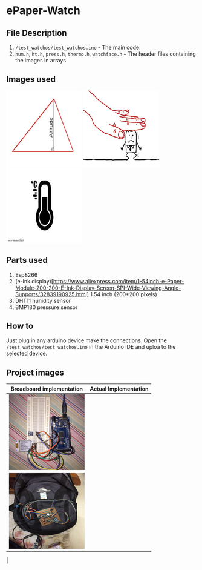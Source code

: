 # ePaper-Watch

## File Description

1. `/test_watchos/test_watchos.ino` - The main code.
2. `hum.h`, `ht.h`, `press.h`, `thermo.h`, `watchface.h` - The header files containing the images in arrays.

## Images used

<p float="left">
 <img src="ALTITUDE-OF-A-TRIANGLE.jpg" height="200" width="200"/>  
 <img src="pressure.jpg" height="200" width="200"/>
 <img src="thermometer-icon-.jpg" height="200" width="200"/>
</p>

## Parts used

1. Esp8266
2. (e-Ink display)[https://www.aliexpress.com/item/1-54inch-e-Paper-Module-200-200-E-Ink-Display-Screen-SPI-Wide-Viewing-Angle-Supports/32839190925.html] 1.54 inch (200*200 pixels) 
3. DHT11 hunidity sensor
4. BMP180 pressure sensor

## How to

Just plug in any arduino device make the connections. Open the `/test_watchos/test_watchos.ino` in the Arduino IDE and uploa to the selected device.

## Project images

| Breadboard implementation      | Actual Implementation     | 
|------------|-------------| 
|  <img src=" images/IMG-5317.JPG" height="200" width="200"/>
|  <img src="images/IMG-6057.JPG" height="200" width="200"/>
 |



 


 
